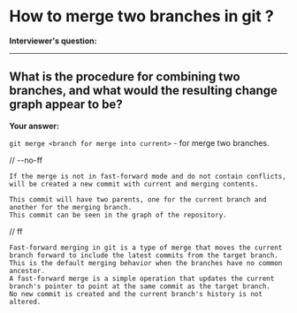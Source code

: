 # How to merge two branches in git ?

**Interviewer's question:**

---
What is the procedure for combining two branches, 
and what would the resulting change graph appear to be?
---

**Your answer:**

`git merge <branch for merge into current>` - for merge two branches.


// --no-ff
```
If the merge is not in fast-forward mode and do not contain conflicts, 
will be created a new commit with current and merging contents.

This commit will have two parents, one for the current branch and another for the merging branch.
This commit can be seen in the graph of the repository.
```

// ff
```
Fast-forward merging in git is a type of merge that moves the current branch forward to include the latest commits from the target branch. 
This is the default merging behavior when the branches have no common ancestor. 
A fast-forward merge is a simple operation that updates the current branch's pointer to point at the same commit as the target branch. 
No new commit is created and the current branch's history is not altered.
```

